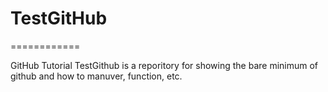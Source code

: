 # TestGitHub
============

GitHub Tutorial
TestGithub is a reporitory for showing the bare minimum of github and how to manuver, function, etc.
